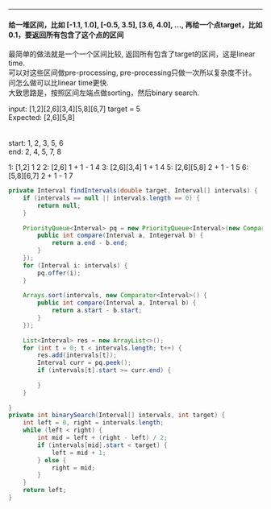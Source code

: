 ***
#### 给一堆区间，比如 [-1.1, 1.0], [-0.5, 3.5], [3.6, 4.0], ..., 再给一个点target，比如0.1，要返回所有包含了这个点的区间<br>
最简单的做法就是一个一个区间比较, 返回所有包含了target的区间，这是linear time. <br>
可以对这些区间做pre-processing, pre-processing只做一次所以复杂度不计。问怎么做可以比linear time更快. <br>
大致思路是，按照区间左端点做sorting，然后binary search.

        
input: [1,2][2,6][3,4][5,8][6,7] target = 5 <br>
Expected: [2,6][5,8] <br>
<br></br>
start: 1, 2, 3, 5, 6 <br>
end:   2, 4, 5, 7, 8 <br>

1: [1,2]       1            2
2: [2,6]       1 + 1 - 1    4
3: [2,6][3,4]  1 + 1        4
5: [2,6][5,8]  2 + 1 - 1    5
6: [5,8][6,7]  2 + 1 - 1    7

```java
private Interval findIntervals(double target, Interval[] intervals) {
    if (intervals == null || intervals.length == 0) {
        return null;
    }
    
    PriorityQueue<Interval> pq = new PriorityQueue<Interval>(new Comparator<Interval>() {
        public int compare(Interval a, Integerval b) {
            return a.end - b.end;
        }
    });
    for (Interval i: intervals) {
        pq.offer(i);
    }
    
    Arrays.sort(intervals, new Comparator<Interval>() {
        public int compare(Interval a, Interval b) {
            return a.start - b.start;
        }
    });
    
    List<Interval> res = new ArrayList<>();
    for (int t = 0; t < intervals.length; t++) {
        res.add(intervals[t]);
        Interval curr = pq.peek();
        if (intervals[t].start >= curr.end) {
                          
        }
    }
    
}
private int binarySearch(Interval[] intervals, int target) {
    int left = 0, right = intervals.length;
    while (left < right) {
        int mid = left + (right - left) / 2;
        if (intervals[mid].start < target) {
            left = mid + 1;
        } else {
            right = mid;
        }
    }
    return left;
}
```
